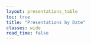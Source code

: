 ```yaml
---
layout: presentations_table
toc: true
title: "Presentations by Date"
classes: wide
read_time: false
---
```



